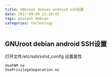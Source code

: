 ```yaml
---
title: GNUroot debian android ssh设置
date: 2017-09-09 21:18:43
tags: gnuroot debian 
categories: technology
---
```


## GNUroot debian android SSH设置

打开文件/etc/ssh/sshd_conifg
设置属性
```
UsePAM no
UsePrivilegeSeparation no 
```